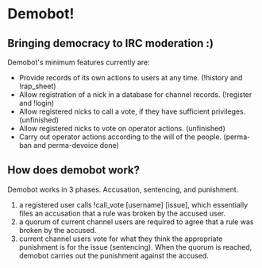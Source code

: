 # Demobot!
## Bringing democracy to IRC moderation :)

Demobot's minimum features currently are:

* Provide records of its own actions to users at any time. (!history and !rap_sheet)
* Allow registration of a nick in a database for channel records. (!register and !login)
* Allow registered nicks to call a vote, if they have sufficient privileges. (unfinished)
* Allow registered nicks to vote on operator actions. (unfinished)
* Carry out operator actions according to the will of the people. (perma-ban and perma-devoice done)

## How does demobot work?
Demobot works in 3 phases. Accusation, sentencing, and punishment.

1. a registered user calls !call_vote [username] [issue], which essentially files an accusation that a rule was broken by the accused user.
2. a quorum of current channel users are required to agree that a rule was broken by the accused.
3. current channel users vote for what they think the appropriate punishment is for the issue (sentencing). When the quorum is reached, demobot carries out the punishment against the accused. 
